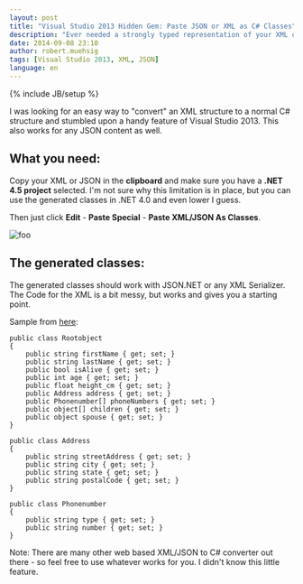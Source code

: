 ```yaml
---
layout: post
title: "Visual Studio 2013 Hidden Gem: Paste JSON or XML as C# Classes"
description: "Ever needed a strongly typed representation of your XML or JSON content? Visual Studio 2013 comes with a handy feature."
date: 2014-09-08 23:10
author: robert.muehsig
tags: [Visual Studio 2013, XML, JSON]
language: en
---
```

{% include JB/setup %}

I was looking for an easy way to "convert" an XML structure to a normal C# structure and stumbled upon a handy feature of Visual Studio 2013. This also works for any JSON content as well.

## What you need:
Copy your XML or JSON in the __clipboard__ and make sure you have a __.NET 4.5 project__ selected. I'm not sure why this limitation is in place, but you can use the generated classes in .NET 4.0 and even lower I guess.

Then just click __Edit__ - __Paste Special__ - __Paste XML/JSON As Classes__.

![foo]({{BASE_PATH}}/assets/md-images/2014-09-08/vs.png "VS Screenshot")

## The generated classes:
The generated classes should work with JSON.NET or any XML Serializer. The Code for the XML is a bit messy, but works and gives you a starting point.

Sample from [here](http://en.wikipedia.org/wiki/JSON):


    public class Rootobject
    {
        public string firstName { get; set; }
        public string lastName { get; set; }
        public bool isAlive { get; set; }
        public int age { get; set; }
        public float height_cm { get; set; }
        public Address address { get; set; }
        public Phonenumber[] phoneNumbers { get; set; }
        public object[] children { get; set; }
        public object spouse { get; set; }
    }

    public class Address
    {
        public string streetAddress { get; set; }
        public string city { get; set; }
        public string state { get; set; }
        public string postalCode { get; set; }
    }

    public class Phonenumber
    {
        public string type { get; set; }
        public string number { get; set; }
    }


Note: There are many other web based XML/JSON to C# converter out there - so feel free to use whatever works for you. I didn't know this little feature.
